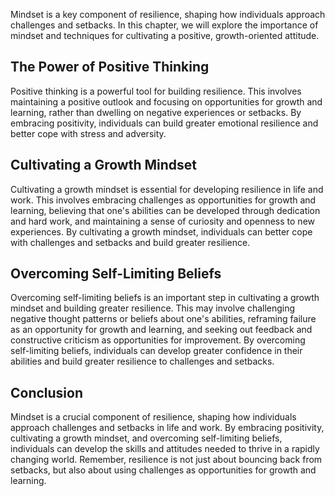 
Mindset is a key component of resilience, shaping how individuals approach challenges and setbacks. In this chapter, we will explore the importance of mindset and techniques for cultivating a positive, growth-oriented attitude.

The Power of Positive Thinking
------------------------------

Positive thinking is a powerful tool for building resilience. This involves maintaining a positive outlook and focusing on opportunities for growth and learning, rather than dwelling on negative experiences or setbacks. By embracing positivity, individuals can build greater emotional resilience and better cope with stress and adversity.

Cultivating a Growth Mindset
----------------------------

Cultivating a growth mindset is essential for developing resilience in life and work. This involves embracing challenges as opportunities for growth and learning, believing that one's abilities can be developed through dedication and hard work, and maintaining a sense of curiosity and openness to new experiences. By cultivating a growth mindset, individuals can better cope with challenges and setbacks and build greater resilience.

Overcoming Self-Limiting Beliefs
--------------------------------

Overcoming self-limiting beliefs is an important step in cultivating a growth mindset and building greater resilience. This may involve challenging negative thought patterns or beliefs about one's abilities, reframing failure as an opportunity for growth and learning, and seeking out feedback and constructive criticism as opportunities for improvement. By overcoming self-limiting beliefs, individuals can develop greater confidence in their abilities and build greater resilience to challenges and setbacks.

Conclusion
----------

Mindset is a crucial component of resilience, shaping how individuals approach challenges and setbacks in life and work. By embracing positivity, cultivating a growth mindset, and overcoming self-limiting beliefs, individuals can develop the skills and attitudes needed to thrive in a rapidly changing world. Remember, resilience is not just about bouncing back from setbacks, but also about using challenges as opportunities for growth and learning.
